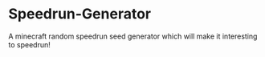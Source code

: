 # Speedrun-Generator
A minecraft random speedrun seed generator which will make it interesting to speedrun!
